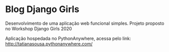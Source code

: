 # Blog Django Girls
Desenvolvimento de uma aplicação web funcional simples.
Projeto proposto no Workshop Django Girls 2020

Aplicação hospedada no PythonAnywhere, acessa pelo link:
http://tatianasousa.pythonanywhere.com/
